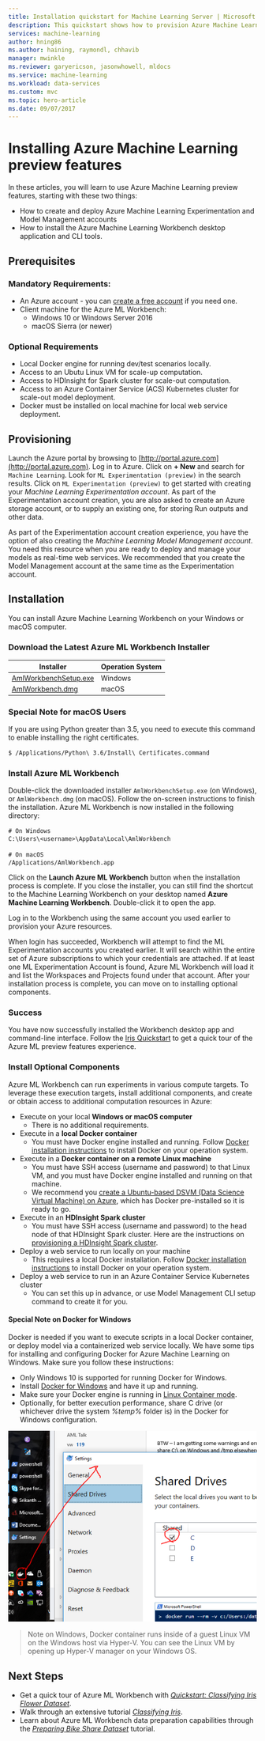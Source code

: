 ```yaml
---
title: Installation quickstart for Machine Learning Server | Microsoft Docs
description: This quickstart shows how to provision Azure Machine Learning resources, and how to install Azure Machine Learning Workbench
services: machine-learning
author: hning86
ms.author: haining, raymondl, chhavib
manager: mwinkle
ms.reviewer: garyericson, jasonwhowell, mldocs
ms.service: machine-learning
ms.workload: data-services
ms.custom: mvc
ms.topic: hero-article
ms.date: 09/07/2017
---
```


# Installing Azure Machine Learning preview features

In these articles, you will learn to use Azure Machine Learning preview features, starting with these two things:
- How to create and deploy Azure Machine Learning Experimentation and Model Management accounts
- How to install the Azure Machine Learning Workbench desktop application and CLI tools.


## Prerequisites
### Mandatory Requirements:
* An Azure account - you can [create a free account](https://azure.microsoft.com/free/?WT.mc_id=A261C142F) if you need one.
* Client machine for the Azure ML Workbench:
    * Windows 10 or Windows Server 2016
    * macOS Sierra (or newer)

### Optional Requirements
* Local Docker engine for running dev/test scenarios locally.
* Access to an Ubutu Linux VM for scale-up computation.
* Access to HDInsight for Spark cluster for scale-out computation.
* Access to an Azure Container Service (ACS) Kubernetes cluster for scale-out model deployment.
* Docker must be installed on local machine for local web service deployment.




## Provisioning
Launch the Azure portal by browsing to [http://portal.azure.com](http://portal.azure.com). Log in to Azure. Click on **+ New** and search for `Machine Learning`. Look for `ML Experimentation (preview)` in the search results. Click on `ML Experimentation (preview)` to get started with creating your _Machine Learning Experimentation account_. As part of the Experimentation account creation, you are also asked to create an Azure storage account, or to supply an existing one, for storing Run outputs and other data.

As part of the Experimentation account creation experience, you have the option of also creating the _Machine Learning Model Management account_. You need this resource when you are ready to deploy and manage your models as real-time web services. We recommended that you create the Model Management account at the same time as the Experimentation account.

<!--
>NOTE: Some note about pricing associated for public preview should go in here.
-->

## Installation
You can install Azure Machine Learning Workbench on your Windows or macOS computer.

### Download the Latest Azure ML Workbench Installer

| Installer | Operation System  
| ------- | ------- 
| [AmlWorkbenchSetup.exe](https://vienna.blob.core.windows.net/windows/AmlWorkbenchSetup.exe) | Windows 
| [AmlWorkbench.dmg](https://vienna.blob.core.windows.net/osx/AmlWorkbench.dmg) | macOS

### Special Note for macOS Users
<!-- Commented-out until we move the script files elsewhere (Gary)
Run this [shell script](./scripts/quick-start-installation/install_openssl.sh) to brew-install the latest OpenSSL libraries. And configure links before proceeding with the installation. 
-->

If you are using Python greater than 3.5, you need to execute this command to enable installing the right certificates.
```bash
$ /Applications/Python\ 3.6/Install\ Certificates.command
```

### Install Azure ML Workbench
Double-click the downloaded installer `AmlWorkbenchSetup.exe` (on Windows), or `AmlWorkbench.dmg` (on macOS). Follow the on-screen instructions to finish the installation. Azure ML Workbench is now installed in the following directory:
```
# On Windows
C:\Users\<username>\AppData\Local\AmlWorkbench

# On macOS
/Applications/AmlWorkbench.app
 ```

Click on the **Launch Azure ML Workbench** button when the installation process is complete. If you close the installer, you can still find the shortcut to the Machine Learning Workbench on your desktop named **Azure Machine Learning Workbench**. Double-click it to open the app. 

Log in to the Workbench using the same account you used earlier to provision your Azure resources. 

When login has succeeded, Workbench will attempt to find the ML Experimentation accounts you created earlier. It will search within the entire set of Azure subscriptions to which your credentials are attached. If at least one ML Experimentation Account is found, Azure ML Workbench will load it and list the Workspaces and Projects found under that account. After your installation process is complete, you can move on to installing optional components.

### Success
You have now successfully installed the Workbench desktop app and command-line interface. Follow the [Iris Quickstart](quick-start-iris.md) to get a quick tour of the Azure ML preview features experience.

### Install Optional Components
Azure ML Workbench can run experiments in various compute targets. To leverage these execution targets, install additional components, and create or obtain access to additional computation resources in Azure:
* Execute on your local **Windows or macOS computer**
    * There is no additional requirements.
* Execute in a **local Docker container**
    * You must have Docker engine installed and running. Follow [Docker installation instructions](https://docs.docker.com/engine/installation/) to install Docker on your operation system.
* Execute in a **Docker container on a remote Linux machine**
    * You must have SSH access (username and password) to that Linux VM, and you must have Docker engine installed and running on that machine.
    * We recommend you [create a Ubuntu-based DSVM (Data Science Virtual Machine) on Azure](https://docs.microsoft.com/en-us/azure/machine-learning/machine-learning-data-science-dsvm-ubuntu-intro), which has Docker pre-installed so it is ready to go.
* Execute in an **HDInsight Spark cluster**
    * You must have SSH access (username and password) to the head node of that HDInsight Spark cluster. Here are the instructions on [provisioning a HDInsight Spark cluster](https://docs.microsoft.com/en-us/azure/hdinsight/hdinsight-apache-spark-jupyter-spark-sql).
* Deploy a web service to run locally on your machine
    * This requires a local Docker installation. Follow [Docker installation instructions](https://docs.docker.com/engine/installation/) to install Docker on your operation system.
* Deploy a web service to run in an Azure Container Service Kubernetes cluster
    * You can set this up in advance, or use Model Management CLI setup command to create it for you.

#### Special Note on Docker for Windows 
Docker is needed if you want to execute scripts in a local Docker container, or deploy model via a containerized web service locally. We have some tips for installing and configuring Docker for Azure Machine Learning on Windows.  Make sure you follow these instructions:
- Only Windows 10 is supported for running Docker for Windows.
- Install [Docker for Windows](https://docs.docker.com/docker-for-windows/install/) and have it up and running.
- Make sure your Docker engine is running in [Linux Container mode](https://docs.docker.com/docker-for-windows/#switch-between-windows-and-linux-containers).
- Optionally, for better execution performance, share C drive (or whichever drive the system _%temp%_ folder is) in the Docker for Windows configuration.
 
![Share C drive](media/quick-start-installation/share_c.png)

>Note on Windows, Docker container runs inside of a guest Linux VM on the Windows host via Hyper-V. You can see the Linux VM by opening up Hyper-V manager on your Windows OS.


## Next Steps
- Get a quick tour of Azure ML Workbench with [_Quickstart: Classifying Iris Flower Dataset_](quick-start-iris.md).
- Walk through an extensive tutorial [_Classifying Iris_](tutorial-classifying-iris-part-1.md).
- Learn about Azure ML Workbench data preparation capabilities through the [_Preparing Bike Share Dataset_](tutorial-bikeshare-dataprep.md) tutorial.
